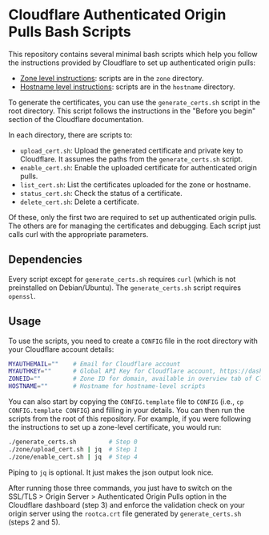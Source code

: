 # Cloudflare Authenticated Origin Pulls Bash Scripts

This repository contains several minimal bash scripts which help you follow the instructions provided by Cloudflare to set up authenticated origin pulls:

- [Zone level instructions](https://developers.cloudflare.com/ssl/origin-configuration/authenticated-origin-pull/set-up/zone-level/): scripts are in the `zone` directory.
- [Hostname level instructions](https://developers.cloudflare.com/ssl/origin-configuration/authenticated-origin-pull/set-up/per-hostname/): scripts are in the `hostname` directory.

To generate the certificates, you can use the `generate_certs.sh` script in the root directory. This script follows the instructions in the "Before you begin" section of the Cloudflare documentation.

In each directory, there are scripts to:

- `upload_cert.sh`: Upload the generated certificate and private key to Cloudflare. It assumes the paths from the `generate_certs.sh` script.
- `enable_cert.sh`: Enable the uploaded certificate for authenticated origin pulls.
- `list_cert.sh`: List the certificates uploaded for the zone or hostname.
- `status_cert.sh`: Check the status of a certificate.
- `delete_cert.sh`: Delete a certificate.

Of these, only the first two are required to set up authenticated origin pulls. The others are for managing the certificates and debugging. Each script just calls curl with the appropriate parameters.

## Dependencies

Every script except for `generate_certs.sh` requires `curl` (which is not preinstalled on Debian/Ubuntu). The `generate_certs.sh` script requires `openssl`.

## Usage

To use the scripts, you need to create a `CONFIG` file in the root directory with your Cloudflare account details:

```bash
MYAUTHEMAIL=""    # Email for Cloudflare account
MYAUTHKEY=""      # Global API Key for Cloudflare account, https://dash.cloudflare.com/profile/api-tokens
ZONEID=""         # Zone ID for domain, available in overview tab of Cloudflare dashboard
HOSTNAME=""       # Hostname for hostname-level scripts
```

You can also start by copying the `CONFIG.template` file to `CONFIG` (i.e., `cp CONFIG.template CONFIG`) and filling in your details. You can then run the scripts from the root of this repository. For example, if you were following the instructions to set up a zone-level certificate, you would run:

```bash
./generate_certs.sh         # Step 0
./zone/upload_cert.sh | jq  # Step 1
./zone/enable_cert.sh | jq  # Step 4
```

Piping to `jq` is optional. It just makes the json output look nice.

After running those three commands, you just have to switch on the SSL/TLS > Origin Server > Authenticated Origin Pulls option in the Cloudflare dashboard (step 3) and enforce the validation check on your origin server using the `rootca.crt` file generated by `generate_certs.sh` (steps 2 and 5).
